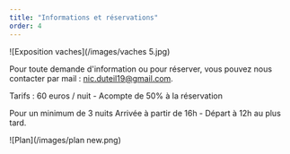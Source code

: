 ```yaml
---
title: "Informations et réservations"
order: 4
---
```

![Exposition vaches](/images/vaches 5.jpg)

Pour toute demande d'information ou pour réserver, vous pouvez nous contacter par mail : nic.duteil19@gmail.com.

Tarifs : 60 euros / nuit - Acompte de 50% à la réservation

Pour un minimum de 3 nuits
Arrivée à partir de 16h - Départ à 12h au plus tard.



![Plan](/images/plan new.png) 